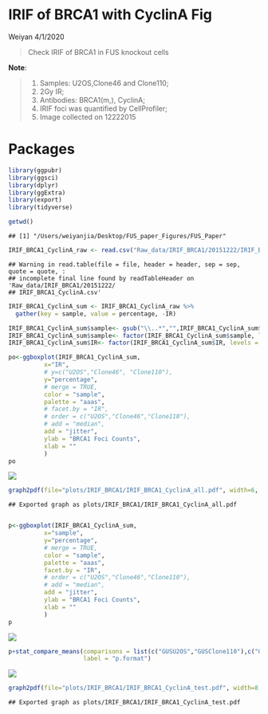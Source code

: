 IRIF of BRCA1 with CyclinA Fig
================
Weiyan
4/1/2020

> Check IRIF of BRCA1 in FUS knockout cells

**Note**:

> 1.  Samples: U2OS,Clone46 and Clone110;
> 2.  2Gy IR;
> 3.  Antibodies: BRCA1(m,), CyclinA;
> 4.  IRIF foci was quantified by CellProfiler;
> 5.  Image collected on 12222015

# Packages

``` r
library(ggpubr)
library(ggsci)
library(dplyr)
library(ggExtra)
library(export)
library(tidyverse)
```

``` r
getwd()
```

    ## [1] "/Users/weiyanjia/Desktop/FUS_paper_Figures/FUS_Paper"

``` r
IRIF_BRCA1_CyclinA_raw <- read.csv("Raw_data/IRIF_BRCA1/20151222/IRIF_BRCA1_CyclinA.csv",header = TRUE)
```

    ## Warning in read.table(file = file, header = header, sep = sep, quote = quote, :
    ## incomplete final line found by readTableHeader on 'Raw_data/IRIF_BRCA1/20151222/
    ## IRIF_BRCA1_CyclinA.csv'

``` r
IRIF_BRCA1_CyclinA_sum <- IRIF_BRCA1_CyclinA_raw %>%
  gather(key = sample, value = percentage, -IR)

IRIF_BRCA1_CyclinA_sum$sample<- gsub("\\..*","",IRIF_BRCA1_CyclinA_sum$sample)
IRIF_BRCA1_CyclinA_sum$sample<- factor(IRIF_BRCA1_CyclinA_sum$sample, levels = c("GUSU2OS","GUSClone110","FUSClone110"))
IRIF_BRCA1_CyclinA_sum$IR<- factor(IRIF_BRCA1_CyclinA_sum$IR, levels = c("Mock","15 min"))
```

``` r
po<-ggboxplot(IRIF_BRCA1_CyclinA_sum, 
          x="IR",
          # y=c("U2OS","Clone46", "Clone110"),
          y="percentage",
          # merge = TRUE,
          color = "sample",
          palette = "aaas",
          # facet.by = "IR",
          # order = c("U2OS","Clone46","Clone110"),
          # add = "median",
          add = "jitter",
          ylab = "BRCA1 Foci Counts",
          xlab = ""
          )
po
```

![](FusReplication/fig_IRIF_BRCA1_CyclinA_files/figure-gfm/unnamed-chunk-4-1.png)<!-- -->

``` r
graph2pdf(file="plots/IRIF_BRCA1/IRIF_BRCA1_CyclinA_all.pdf", width=6, aspectr=sqrt(2),font = "Arial",bg = "transparent")
```

    ## Exported graph as plots/IRIF_BRCA1/IRIF_BRCA1_CyclinA_all.pdf

``` r

p<-ggboxplot(IRIF_BRCA1_CyclinA_sum, 
          x="sample",
          y="percentage",
          # merge = TRUE,
          color = "sample",
          palette = "aaas",
          facet.by = "IR",
          # order = c("U2OS","Clone46","Clone110"),
          # add = "median",
          add = "jitter",
          ylab = "BRCA1 Foci Counts",
          xlab = ""
          )
p
```

![](FusReplication/fig_IRIF_BRCA1_CyclinA_files/figure-gfm/unnamed-chunk-4-2.png)<!-- -->

``` r
p+stat_compare_means(comparisons = list(c("GUSU2OS","GUSClone110"),c("GUSU2OS","FUSClone110"),c("GUSClone110","FUSClone110")), method = "t.test",
                     label = "p.format")
```

![](FusReplication/fig_IRIF_BRCA1_CyclinA_files/figure-gfm/unnamed-chunk-4-3.png)<!-- -->

``` r
graph2pdf(file="plots/IRIF_BRCA1/IRIF_BRCA1_CyclinA_test.pdf", width=8, aspectr=sqrt(2),font = "Arial",bg = "transparent")
```

    ## Exported graph as plots/IRIF_BRCA1/IRIF_BRCA1_CyclinA_test.pdf

